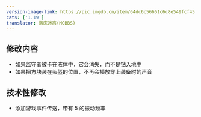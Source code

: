 ```yaml
---
version-image-link: https://pic.imgdb.cn/item/64dc6c56661c6c8e549fcf45.png
cats: ['1.19']
translator: 满床迷离(MCBBS)
---
```

## 修改内容
* 如果监守者被卡在液体中，它会消失，而不是钻入地中
* 如果把方块装在头盔的位置，不再会播放穿上装备时的声音

## 技术性修改
* 添加游戏事件传送，带有 5 的振动频率